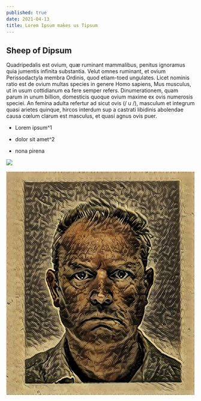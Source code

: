 ```yaml
---
published: true
date: 2021-04-13
title: Lorem Ipsum makes us Tipsum
---
```

## Sheep of Dipsum

Quadripedalis est ovium, quæ ruminant mammalibus, penitus ignoramus quia jumentis infinita substantia. Velut omnes ruminant, et ovium Perissodactyla membra Ordinis, quod etiam-toed ungulates. Licet nominis ratio est de ovium multas species in genere Homo sapiens, Mus musculus, ut in usum cottidianum ea fere semper refers. Dinumerationem, quam parum in unum billion, domesticis quoque ovium maxime ex ovis numerosis speciei. An femina adulta refertur ad sicut ovis (/ u /), masculum et integrum quasi arietes quinque, hircos interdum sup a castrati libidinis abolendae causa cœlum clarum est masculus, et quasi agnus ovis puer.

*   Lorem ipsum^1
    
*   dolor sit amet^2
    
*   nona pirena
    

![](https://res.cloudinary.com/dklongley/image/upload/w_400/borrego.jpg)

![](/static/images/dream_1z59te5hq0i.jpg)